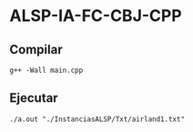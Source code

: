 # ALSP-IA-FC-CBJ-CPP

## Compilar
```
g++ -Wall main.cpp
```

## Ejecutar
```
./a.out "./InstanciasALSP/Txt/airland1.txt"
```
